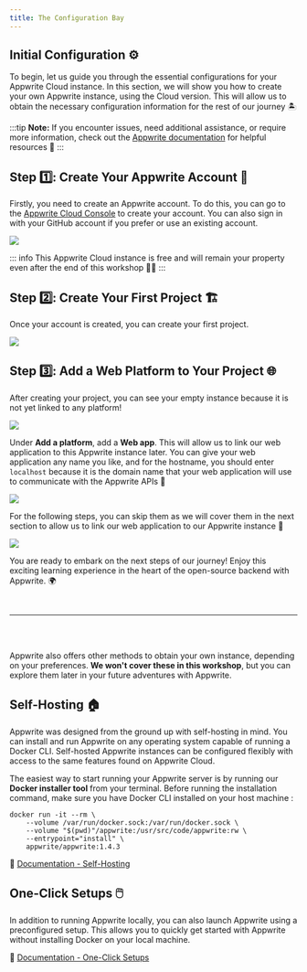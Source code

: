 ```yaml
---
title: The Configuration Bay
---
```


<Hero
title="The Configuration Bay"
image="/assets/workshop/configuration/console/bay.jpeg"
description="Welcome to the Configuration Bay, the first step of our Appwrite adventure! 🔧 In this section, we will dive
into the initial configurations necessary to prepare for our journey. Make sure to follow these steps carefully to
ensure a smooth and unforgettable experience with Appwrite 🌊"
/>

## Initial Configuration ⚙️

To begin, let us guide you through the essential configurations for your Appwrite Cloud instance. In this section, we
will show you how to create your own Appwrite instance, using the Cloud version. This will allow us to obtain the
necessary configuration information for the rest of our journey 🏝️

:::tip
**Note:** If you encounter issues, need additional assistance, or require more information, check out
the [Appwrite documentation](https://appwrite.io/docs/quick-starts) for helpful resources 📘
:::

## Step 1️⃣: Create Your Appwrite Account 👤

Firstly, you need to create an Appwrite account. To do this, you can go to
the [Appwrite Cloud Console](https://cloud.appwrite.io/login) to create your account. You can also sign in with your
GitHub account if you prefer or use an existing account.

<Image src="/assets/workshop/configuration/console/console_signup.png" imageAlt="Onboarding screen Appwrite Cloud" withSpacing></Image>

::: info
This Appwrite Cloud instance is free and will remain your property even after the end of this workshop 💪🏼
:::

## Step 2️⃣: Create Your First Project 🏗️

Once your account is created, you can create your first project.

<Image src="/assets/workshop/configuration/console/console_project.png" imageAlt="Create project screen" withSpacing></Image>

## Step 3️⃣: Add a Web Platform to Your Project 🌐

After creating your project, you can see your empty instance because it is not yet linked to any platform!

<Image src="/assets/workshop/configuration/console/console_select_platform.png" imageAlt="Console select platform" withSpacing></Image>

Under **Add a platform**, add a **Web app**. This will allow us to link our web application to this Appwrite instance
later. You can give your web application any name you like, and for the hostname, you should enter `localhost` because
it is the domain name that your web application will use to communicate with the Appwrite APIs 📡

<Image src="/assets/workshop/configuration/console/console_add_platform.png" imageAlt="Console form add platform" withSpacing></Image>

For the following steps, you can skip them as we will cover them in the next section to allow us to link our web
application to our Appwrite instance 🤯

<Image src="/assets/workshop/configuration/console/console_end.png" imageAlt="Console screen" withSpacing></Image>

You are ready to embark on the next steps of our journey! Enjoy this exciting learning experience in the heart of the
open-source backend with Appwrite. 🌍

<br />

---
<br />

<InfoBonus title="Other Ways to Set Up an Appwrite Instance 📦">
<br />

Appwrite also offers other methods to obtain your own instance, depending on your preferences. **We won't cover these in
this workshop**, but you can explore them later in your future adventures with Appwrite.

## Self-Hosting 🏠

Appwrite was designed from the ground up with self-hosting in mind. You can install and run Appwrite on any operating
system capable of running a Docker CLI. Self-hosted Appwrite instances can be configured flexibly with access to the
same features found on Appwrite Cloud.

The easiest way to start running your Appwrite server is by running our **Docker installer tool** from your terminal. Before
running the installation command, make sure you have Docker CLI installed on your host machine :

```shell
docker run -it --rm \
    --volume /var/run/docker.sock:/var/run/docker.sock \
    --volume "$(pwd)"/appwrite:/usr/src/code/appwrite:rw \
    --entrypoint="install" \
    appwrite/appwrite:1.4.3
```

📖 [Documentation - Self-Hosting](https://appwrite.io/docs/advanced/self-hosting)

## One-Click Setups 🖱️

In addition to running Appwrite locally, you can also launch Appwrite using a preconfigured setup. This allows you to
quickly get started with Appwrite without installing Docker on your local machine.

📖 [Documentation - One-Click Setups](https://appwrite.io/docs/advanced/self-hosting#one-click-setups)

</InfoBonus>